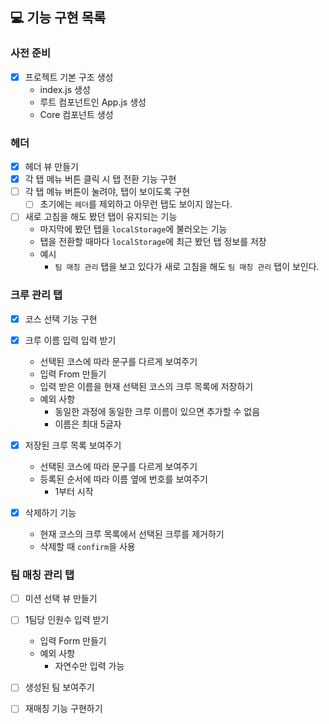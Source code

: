 ## 💻 기능 구현 목록

### 사전 준비
- [x] 프로젝트 기본 구조 생성
    - index.js 생성
    - 루트 컴포넌트인 App.js 생성
    - Core 컴포넌트 생성

### 헤더
- [x] 헤더 뷰 만들기
- [x] 각 탭 메뉴 버튼 클릭 시 탭 전환 기능 구현
- [ ] 각 탭 메뉴 버튼이 눌려야, 탭이 보이도록 구현
  - [ ] 초기에는 `헤더`를 제외하고 아무런 탭도 보이지 않는다.
- [ ] 새로 고침을 해도 봤던 탭이 유지되는 기능
  - 마지막에 봤던 탭을 `localStorage`에 불러오는 기능
  - 탭을 전환할 때마다 `localStorage`에 최근 봤던 탭 정보를 저장
  - 예시
    - `팀 매칭 관리` 탭을 보고 있다가 새로 고침을 해도 `팀 매칭 관리` 탭이 보인다.

### 크루 관리 탭
- [x] 코스 선택 기능 구현

- [x] 크루 이름 입력 입력 받기
    - 선택된 코스에 따라 문구를 다르게 보여주기
    - 입력 From 만들기
    - 입력 받은 이름을 현재 선택된 코스의 크루 목록에 저장하기
    - 예외 사항
        - 동일한 과정에 동일한 크루 이름이 있으면 추가할 수 없음
        - 이름은 최대 5글자

- [x] 저장된 크루 목록 보여주기
  - 선택된 코스에 따라 문구를 다르게 보여주기
  - 등록된 순서에 따라 이름 옆에 번호를 보여주기
    - 1부터 시작

- [x] 삭제하기 기능
  - 현재 코스의 크루 목록에서 선택된 크루를 제거하기
  - 삭제할 때 `confirm`을 사용


### 팀 매칭 관리 탭
- [ ] 미션 선택 뷰 만들기
- [ ] 1팀당 인원수 입력 받기
    - 입력 Form 만들기
    - 예외 사항
        - 자연수만 입력 가능

- [ ] 생성된 팀 보여주기

- [ ] 재매칭 기능 구현하기
